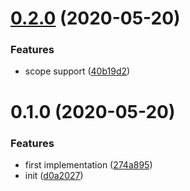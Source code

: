 <a name="0.2.0"></a>
# [0.2.0](https://github.com/AuHau/sequelize-store/compare/v0.1.0...v0.2.0) (2020-05-20)


### Features

* scope support ([40b19d2](https://github.com/AuHau/sequelize-store/commit/40b19d2))



<a name="0.1.0"></a>
# 0.1.0 (2020-05-20)


### Features

* first implementation ([274a895](https://github.com/AuHau/sequelize-store/commit/274a895))
* init ([d0a2027](https://github.com/AuHau/sequelize-store/commit/d0a2027))



